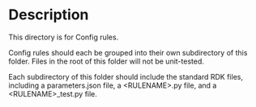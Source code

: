 # Description

This directory is for Config rules.

Config rules should each be grouped into their own subdirectory of this folder.
Files in the root of this folder will not be unit-tested.

Each subdirectory of this folder should include the standard RDK files,
including a parameters.json file, a \<RULENAME\>.py file, and a
\<RULENAME\>\_test.py file.
